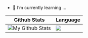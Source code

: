 - 🌱 I’m currently learning ...
<!--
**slightin/slightin** is a ✨ _special_ ✨ repository because its `README.md` (this file) appears on your GitHub profile.

Here are some ideas to get you started:

- 🔭 I’m currently working on ...
- 🌱 I’m currently learning ...
- 👯 I’m looking to collaborate on ...
- 🤔 I’m looking for help with ...
- 💬 Ask me about ...
- 📫 How to reach me: ...
- 😄 Pronouns: ...
- ⚡ Fun fact: ...
-->

| Github Stats                                                 | Language                                                     |
| ------------------------------------------------------------ | ------------------------------------------------------------ |
| <img align="center" src="https://github-readme-stats.vercel.app/api?username=slightin&show_icons=true&count_private=true&include_all_commits=true&line_height=21" alt="My Github Stats" /> | <img align="center" src="https://github-readme-stats.vercel.app/api/top-langs/?username=slightin&hide_langs_below=1&theme=default&line_height=27&layout=compact" /> |
